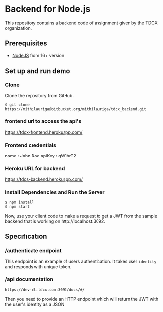 # Backend for Node.js

This repository contains a backend code of assignment given by the TDCX organization.

## Prerequisites

- [NodeJS](https://nodejs.org) from 16+ version

## Set up and run demo

### Clone

Clone the repository from GitHub.

```
$ git clone https://mithilauriga@bitbucket.org/mithilauriga/tdcx_backend.git
```

### frontend url to access the api's

 https://tdcx-frontend.herokuapp.com/


### Frontend credentials
name : John Doe
apiKey : qW1hrT2


### Heroku URL for backend

 https://tdcs-backend.herokuapp.com/


### Install Dependencies and Run the Server

```
$ npm install
$ npm start
```
Now, use your client code to make a request to get a JWT from the sample backend that is working on http://localhost:3092.


## Specification

### /authenticate endpoint
This endpoint is an example of users authentication. It takes user `identity` and responds with unique token.

### /api documentation

```
https://dev-dl.tdcx.com:3092/docs/#/

```

Then you need to provide an HTTP endpoint which will return the JWT with the user's identity as a JSON.